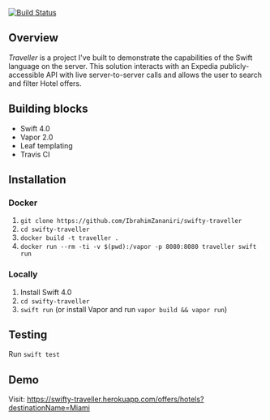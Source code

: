 [![Build Status](https://travis-ci.org/IbrahimZananiri/swifty-traveller.svg?branch=master)](https://travis-ci.org/IbrahimZananiri/swifty-traveller)

## Overview
*Traveller* is a project I've built to demonstrate the capabilities of the Swift language on the server.
This solution interacts with an Expedia publicly-accessible API with live server-to-server calls and allows the user to search and filter Hotel offers.

## Building blocks
- Swift 4.0
- Vapor 2.0
- Leaf templating
- Travis CI

## Installation

### Docker
1. `git clone https://github.com/IbrahimZananiri/swifty-traveller`
2. `cd swifty-traveller`
3. `docker build -t traveller .`
4. `docker run --rm -ti -v $(pwd):/vapor -p 8080:8080 traveller swift run`

### Locally
1. Install Swift 4.0
2. `cd swifty-traveller`
3. `swift run` (or install Vapor and run `vapor build && vapor run`)

## Testing
Run `swift test`

## Demo
Visit: 
https://swifty-traveller.herokuapp.com/offers/hotels?destinationName=Miami